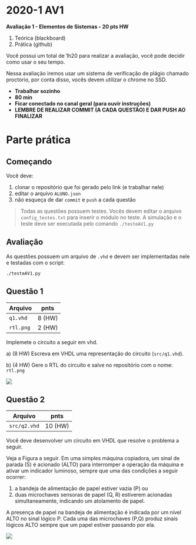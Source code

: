 # 2020-1 AV1

**Avaliação 1 - Elementos de Sistemas - 20 pts HW**

1. Teórica (blackboard)
1. Prática (github)

Você possui um total de 1h20 para realizar a avaliação, você pode decidir
como usar o seu tempo.

Nessa avaliação iremos usar um sistema de verificação de plágio chamado
proctorio, por conta disso, vocês devem utilizar o chrome no SSD. 

- **Trabalhar sozinho**
- **80 min**
- **Ficar conectado no canal geral (para ouvir instruções)**
- **LEMBRE DE REALIZAR COMMIT (A CADA QUESTÃO) E DAR PUSH AO FINALIZAR**

# Parte prática

## Começando

Você deve:

1. clonar o repositório que foi gerado pelo link (e trabalhar nele)
1. editar o arquivo `ALUNO.json`
1. não esqueça de dar `commit` e `push` a cada questão

> Todas as questões possuem testes. Vocês devem editar o arquivo `config_testes.txt` para inserir o módulo no teste. A simulação e o teste deve ser executada pelo comando `./testeAV1.py`

## Avaliação

As questões possuem um arquivo de `.vhd` e devem ser implementadas nele
e testadas com o script:

```
./testeAV1.py
```

## Questão 1

| Arquivo   | pnts   |
| -------   | ----   |
| `q1.vhd`  | 8 (HW) |
| `rtl.png` | 2 (HW) |

Implemete o circuito a seguir em vhd.

a) (8 HW) Escreva em VHDL uma representação do circuito (`src/q1.vhd`).

b) (4 HW) Gere o RTL do circuito e salve no repositório com o nome: `rtl.png`

![](figs/1a.png)

## Questão 2

| Arquivo      | pnts    |
| -------      | ----    |
| `src/q2.vhd` | 10 (HW) |

Você deve desenvolver um circuito em VHDL que resolve o problema a seguir.

Veja a Figura a seguir. Em uma simples máquina copiadora, um sinal de parada (S) é acionado (ALTO) para interromper a operação da máquina e ativar um indicador luminoso, sempre que uma das condições a seguir ocorrer:

1. a bandeja de alimentação de papel estiver vazia (P) ou 
1. duas microchaves sensoras de papel (Q, R) estiverem acionadas simultaneamente, indicando um atolamento de papel.

A presença de papel na bandeja de alimentação é indicada por um nível ALTO no sinal lógico P. Cada uma das microchaves (P,Q) produz sinais lógicos ALTO sempre que um papel estiver passando por ela.

![](figs/2a.png)

